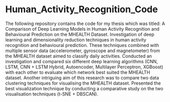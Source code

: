 # Human_Activity_Recognition_Code
The following repository contains the code for my thesis which was titled: A Comparison of Deep Learning Models in Human Activity Recognition and Behavioural Prediction on the MHEALTH Dataset.  Investigation of deep learning and dimensionality reduction techniques in human activity recognition and behavioural prediction. These techniques combined with multiple sensor data (accelerometer, gyroscope and magnetometer) from the MHEALTH dataset aimed to classify daily activities. Conducted an investigation and compared six different deep learning algorithms (CNN, LSTM, CNN + LSTM Hybrid, Autoencoder, Multilayer Perceptron, XGBoost) with each other to evaluate which network best suited the MHEALTH dataset. Another intriguing aim of this research was to compare two data clustering techniques for visualising the MHEALTH dataset. Presented the best visualization technique by conducting a comparative study on the two visualisation techniques (t-SNE + DBSCAN). 
